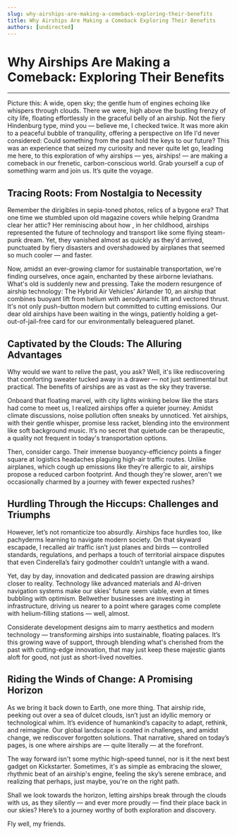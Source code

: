 ```yaml
---
slug: why-airships-are-making-a-comeback-exploring-their-benefits
title: Why Airships Are Making a Comeback Exploring Their Benefits
authors: [undirected]
---
```



# Why Airships Are Making a Comeback: Exploring Their Benefits

---

Picture this: A wide, open sky; the gentle hum of engines echoing like whispers through clouds. There we were, high above the bustling frenzy of city life, floating effortlessly in the graceful belly of an airship. Not the fiery Hindenburg type, mind you — believe me, I checked twice. It was more akin to a peaceful bubble of tranquility, offering a perspective on life I'd never considered: Could something from the past hold the keys to our future? This was an experience that seized my curiosity and never quite let go, leading me here, to this exploration of why airships — yes, airships! — are making a comeback in our frenetic, carbon-conscious world. Grab yourself a cup of something warm and join us. It’s quite the voyage.

## Tracing Roots: From Nostalgia to Necessity

Remember the dirigibles in sepia-toned photos, relics of a bygone era? That one time we stumbled upon old magazine covers while helping Grandma clear her attic? Her reminiscing about how , in her childhood, airships represented the future of technology and transport like some flying steam-punk dream. Yet, they vanished almost as quickly as they'd arrived, punctuated by fiery disasters and overshadowed by airplanes that seemed so much cooler — and faster.

Now, amidst an ever-growing clamor for sustainable transportation, we're finding ourselves, once again, enchanted by these airborne leviathans. What's old is suddenly new and pressing. Take the modern resurgence of airship technology: The Hybrid Air Vehicles’ Airlander 10, an airship that combines buoyant lift from helium with aerodynamic lift and vectored thrust. It's not only push-button modern but committed to cutting emissions. Our dear old airships have been waiting in the wings, patiently holding a get-out-of-jail-free card for our environmentally beleaguered planet.

## Captivated by the Clouds: The Alluring Advantages

Why would we want to relive the past, you ask? Well, it's like rediscovering that comforting sweater tucked away in a drawer — not just sentimental but practical. The benefits of airships are as vast as the sky they traverse.

Onboard that floating marvel, with city lights winking below like the stars had come to meet us, I realized airships offer a quieter journey. Amidst climate discussions, noise pollution often sneaks by unnoticed. Yet airships, with their gentle whisper, promise less racket, blending into the environment like soft background music. It’s no secret that quietude can be therapeutic, a quality not frequent in today's transportation options.

Then, consider cargo. Their immense buoyancy-efficiency points a finger square at logistics headaches plaguing high-air traffic routes. Unlike airplanes, which cough up emissions like they're allergic to air, airships propose a reduced carbon footprint. And though they're slower, aren't we occasionally charmed by a journey with fewer expected rushes?

## Hurdling Through the Hiccups: Challenges and Triumphs

However, let’s not romanticize too absurdly. Airships face hurdles too, like pachyderms learning to navigate modern society. On that skyward escapade, I recalled air traffic isn’t just planes and birds — controlled standards, regulations, and perhaps a touch of territorial airspace disputes that even Cinderella’s fairy godmother couldn’t untangle with a wand.

Yet, day by day, innovation and dedicated passion are drawing airships closer to reality. Technology like advanced materials and AI-driven navigation systems make our skies' future seem viable, even at times bubbling with optimism. Bellwether businesses are investing in infrastructure, driving us nearer to a point where garages come complete with helium-filling stations — well, almost.

Considerate development designs aim to marry aesthetics and modern technology — transforming airships into sustainable, floating palaces. It’s this growing wave of support, through blending what's cherished from the past with cutting-edge innovation, that may just keep these majestic giants aloft for good, not just as short-lived novelties.

## Riding the Winds of Change: A Promising Horizon

As we bring it back down to Earth, one more thing. That airship ride, peeking out over a sea of dulcet clouds, isn’t just an idyllic memory or technological whim. It’s evidence of humankind’s capacity to adapt, rethink, and reimagine. Our global landscape is coated in challenges, and amidst change, we rediscover forgotten solutions. That narrative, shared on today’s pages, is one where airships are — quite literally — at the forefront.

The way forward isn't some mythic high-speed tunnel, nor is it the next best gadget on Kickstarter. Sometimes, it's as simple as embracing the slower, rhythmic beat of an airship's engine, feeling the sky’s serene embrace, and realizing that perhaps, just maybe, you're on the right path.

Shall we look towards the horizon, letting airships break through the clouds with us, as they silently — and ever more proudly — find their place back in our skies? Here’s to a journey worthy of both exploration and discovery.

Fly well, my friends.
```
